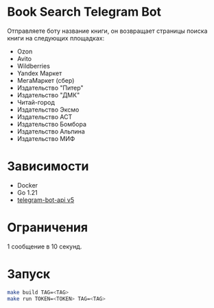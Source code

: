# Book Search Telegram Bot
Отправляете боту название книги, он возвращает страницы поиска книги на следующих площадках:
- Ozon
- Avito
- Wildberries
- Yandex Маркет
- МегаМаркет (сбер)
- Издательство "Питер"
- Издательство "ДМК"
- Читай-город
- Издательство Эксмо
- Издательство АСТ
- Издательство Бомбора
- Издательство Альпина
- Издательство МИФ

# Зависимости
- Docker
- Go 1.21
- [telegram-bot-api v5](https://github.com/go-telegram-bot-api/telegram-bot-api)

# Ограничения
1 сообщение в 10 секунд.

# Запуск
```zsh
make build TAG=<TAG>
make run TOKEN=<TOKEN> TAG=<TAG>
```
